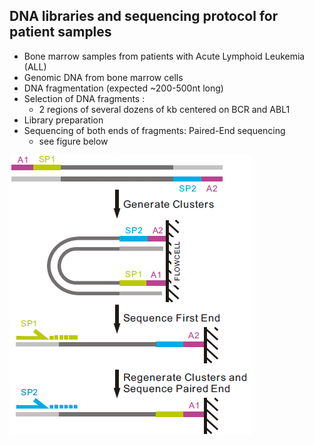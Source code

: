 ## DNA libraries and sequencing protocol for patient samples

- Bone marrow samples from patients with Acute Lymphoid Leukemia (ALL)
- Genomic DNA from bone marrow cells
- DNA fragmentation (expected ~200-500nt long)
- Selection of DNA fragments :
  - 2 regions of several dozens of kb centered on BCR and ABL1
- Library preparation
- Sequencing of both ends of fragments: Paired-End sequencing
  - see figure below

![](images/sequencing.png)
